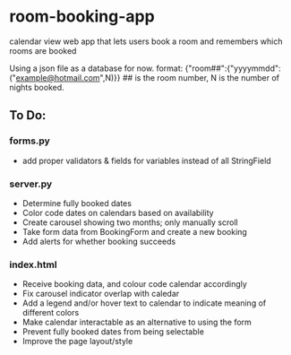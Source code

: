 # room-booking-app
calendar view web app that lets users book a room and remembers which rooms are booked

Using a json file as a database for now. format: {"room##":{"yyyymmdd":("example@hotmail.com",N)}} ## is the room
number, N is the number of nights booked.

## To Do:

### forms.py
* add proper validators & fields for variables instead of all StringField

### server.py
* Determine fully booked dates
* Color code dates on calendars based on availability
* Create carousel showing two months; only manually scroll
* Take form data from BookingForm and create a new booking
* Add alerts for whether booking succeeds

### index.html
* Receive booking data, and colour code calendar accordingly
* Fix carousel indicator overlap with caledar
* Add a legend and/or hover text to calendar to indicate meaning of different colors
* Make calendar interactable as an alternative to using the form
* Prevent fully booked dates from being selectable
* Improve the page layout/style
